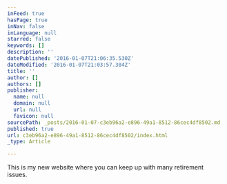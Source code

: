 ```yaml
---
inFeed: true
hasPage: true
inNav: false
inLanguage: null
starred: false
keywords: []
description: ''
datePublished: '2016-01-07T21:06:35.530Z'
dateModified: '2016-01-07T21:03:57.304Z'
title: ''
author: []
authors: []
publisher:
  name: null
  domain: null
  url: null
  favicon: null
sourcePath: _posts/2016-01-07-c3eb96a2-e896-49a1-8512-86cec4df8502.md
published: true
url: c3eb96a2-e896-49a1-8512-86cec4df8502/index.html
_type: Article

---
```

This is my new website where you can keep up with many retirement issues.